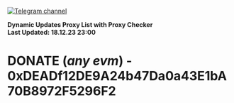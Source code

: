 [![Telegram channel](https://img.shields.io/endpoint?url=https://runkit.io/damiankrawczyk/telegram-badge/branches/master?url=https://t.me/n4z4v0d)](https://t.me/n4z4v0d) 

**Dynamic Updates Proxy List with Proxy Checker**  
**Last Updated: 18.12.23 23:00**

# DONATE (_any evm_) - 0xDEADf12DE9A24b47Da0a43E1bA70B8972F5296F2
